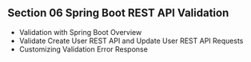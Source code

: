 ## Section 06 Spring Boot REST API Validation

- Validation with Spring Boot Overview
- Validate Create User REST API and Update User REST API Requests
- Customizing Validation Error Response